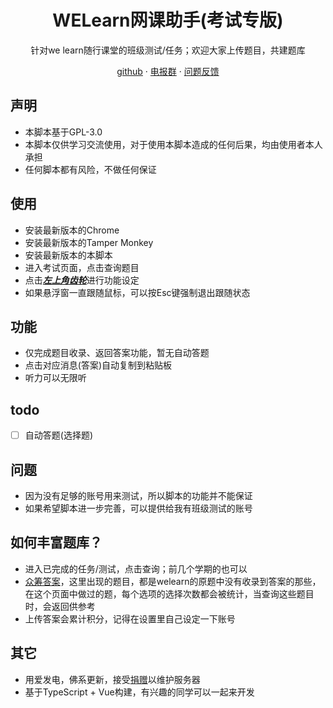 <h1 align="center"> WELearn网课助手(考试专版)</h1>

<p align="center">
针对we learn随行课堂的班级测试/任务；欢迎大家上传题目，共建题库
</p>
<p align="center">
<a href="https://github.com/SSmJaE/WELearnHelper">github</a> · 
<a href="https://t.me/joinchat/NCvpthynViq6NeYkbHW0DA">电报群</a> · 
<a href="https://jq.qq.com/?_wv=1027&k=5AyCT4l">问题反馈</a>
</p>

## 声明
- 本脚本基于GPL-3.0
- 本脚本仅供学习交流使用，对于使用本脚本造成的任何后果，均由使用者本人承担
- 任何脚本都有风险，不做任何保证

## 使用
- 安装最新版本的Chrome
- 安装最新版本的Tamper Monkey
- 安装最新版本的本脚本
- 进入考试页面，点击查询题目
- 点击<u>***左上角齿轮***</u>进行功能设定
- 如果悬浮窗一直跟随鼠标，可以按Esc键强制退出跟随状态

## 功能
- 仅完成题目收录、返回答案功能，暂无自动答题
- 点击对应消息(答案)自动复制到粘贴板
- 听力可以无限听

## todo
- [ ] 自动答题(选择题)

## 问题
- 因为没有足够的账号用来测试，所以脚本的功能并不能保证
- 如果希望脚本进一步完善，可以提供给我有班级测试的账号

## 如何丰富题库？
- 进入已完成的任务/测试，点击查询；前几个学期的也可以
- [众筹答案](http://47.97.90.127/welearn/)，这里出现的题目，都是welearn的原题中没有收录到答案的那些，在这个页面中做过的题，每个选项的选择次数都会被统计，当查询这些题目时，会返回供参考
- 上传答案会累计积分，记得在设置里自己设定一下账号

## 其它
- 用爱发电，佛系更新，接受[捐赠](https://github.com/SSmJaE/WELearnHelper/blob/master/%E5%9B%BE%E5%B1%82%201.png)以维护服务器
- 基于TypeScript + Vue构建，有兴趣的同学可以一起来开发
